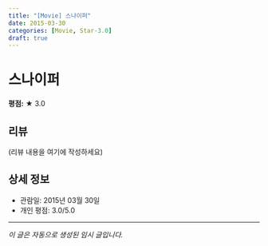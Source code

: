 ```yaml
---
title: "[Movie] 스나이퍼"
date: 2015-03-30
categories: [Movie, Star-3.0]
draft: true
---
```


# 스나이퍼

**평점:** ★ 3.0

## 리뷰

(리뷰 내용을 여기에 작성하세요)

## 상세 정보

- 관람일: 2015년 03월 30일
- 개인 평점: 3.0/5.0

---

*이 글은 자동으로 생성된 임시 글입니다.*
